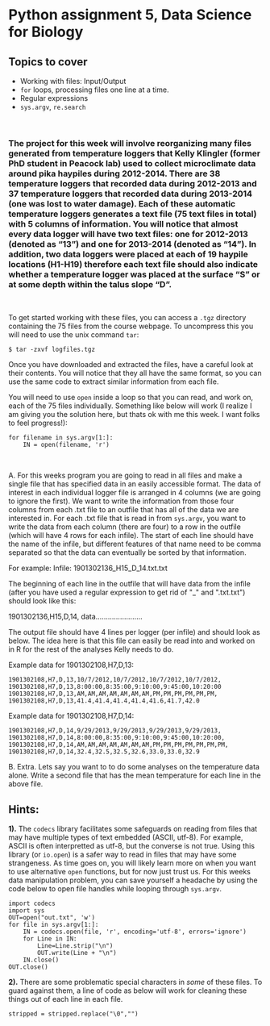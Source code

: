 # Python assignment 5, Data Science for Biology
## Topics to cover
- Working with files: Input/Output
- `for` loops, processing files one line at a time.
- Regular expressions
- `sys.argv`, `re.search`
<p>&nbsp;</p>

### The project for this week will involve reorganizing many files generated from temperature loggers that Kelly Klingler (former PhD student in Peacock lab) used to collect microclimate data around pika haypiles during 2012-2014. There are 38 temperature loggers that recorded data during 2012-2013 and 37 temperature loggers that recorded data during 2013-2014 (one was lost to water damage). Each of these automatic temperature loggers generates a text file (75 text files in total) with 5 columns of information. You will notice that almost every data logger will have two text files: one for 2012-2013 (denoted as “13”) and one for 2013-2014 (denoted as “14”). In addition, two data loggers were placed at each of 19 haypile locations (H1-H19) therefore each text file should also indicate whether a temperature logger was placed at the surface “S” or at some depth within the talus slope “D”.
<p>&nbsp;</p>


To get started working with these files, you can access a `.tgz` directory containing the 75 files from the course webpage. To uncompress this you will need to use the unix command `tar`:

    $ tar -zxvf logfiles.tgz

Once you have downloaded and extracted the files, have a careful look at their contents. You will notice that they all have the same format, so you can use the same code to extract similar information from each file.

You will need to use `open` inside a loop so that you can read, and work on, each of the 75 files individually. Something like below will work (I realize I am giving you the solution here, but thats ok with me this week. I want folks to feel progress!):

    for filename in sys.argv[1:]:
        IN = open(filename, 'r')
<p>&nbsp;</p>

A. For this weeks program you are going to read in all files and make a single file that has specified data in an easily accessible format. The data of interest in each individual logger file is arranged in 4 columns (we are going to ignore the first). We want to write the information from those four columns from each .txt file to an outfile that has all of the data we are interested in. For each .txt file that is read in from `sys.argv`, you want to write the data from each column (there are four) to a row in the outfile (which will have 4 rows for each infile). The start of each line should have the name of the infile, but different features of that name need to be comma separated so that the data can eventually be sorted by that information.

For example: 
Infile: 1901302136_H15_D_14.txt.txt

The beginning of each line in the outfile that will have data from the infile (after you have used a regular expression to get rid of "_" and ".txt.txt") should look like this:

1901302136,H15,D,14, data…………………..

The output file should have 4 lines per logger (per infile) and should look as below. The idea here is that this file can easily be read into and worked on in R for the rest of the analyses Kelly needs to do. 

Example data for 1901302108,H7,D,13:

    1901302108,H7,D,13,10/7/2012,10/7/2012,10/7/2012,10/7/2012,
    1901302108,H7,D,13,8:00:00,8:35:00,9:10:00,9:45:00,10:20:00
    1901302108,H7,D,13,AM,AM,AM,AM,AM,AM,AM,PM,PM,PM,PM,PM,PM,
    1901302108,H7,D,13,41.4,41.4,41.4,41.4,41.6,41.7,42.0

Example data for 1901302108,H7,D,14:

    1901302108,H7,D,14,9/29/2013,9/29/2013,9/29/2013,9/29/2013,
    1901302108,H7,D,14,8:00:00,8:35:00,9:10:00,9:45:00,10:20:00,
    1901302108,H7,D,14,AM,AM,AM,AM,AM,AM,AM,PM,PM,PM,PM,PM,PM,PM,
    1901302108,H7,D,14,32.4,32.5,32.5,32.6,33.0,33.0,32.9


B. Extra. Lets say you want to to do some analyses on the temperature data alone. Write a second file that has the mean temperature for each line in the above file. 

## Hints:

**1).** The `codecs` library facilitates some safeguards on reading from files that may have multiple types of text embedded (ASCII, utf-8). For example, ASCII is often interpretted as utf-8, but the converse is not true. Using this library (or `io.open`) is a safer way to read in files that may have some strangeness. As time goes on, you will likely learn more on when you want to use alternative `open` functions, but for now just trust us. For this weeks data manipulation problem, you can save yourself a headache by using the code below to open file handles while looping through `sys.argv`.

    import codecs
    import sys
    OUT=open("out.txt", 'w')
    for file in sys.argv[1:]:
	    IN = codecs.open(file, 'r', encoding='utf-8', errors='ignore')
	    for Line in IN:
		    Line=Line.strip("\n")
            OUT.write(Line + "\n")
	    IN.close()
    OUT.close() 

**2).** There are some problematic special characters in *some* of these files. To guard against them, a line of code as below will work for cleaning these things out of each line in each file.

    stripped = stripped.replace("\0","")
